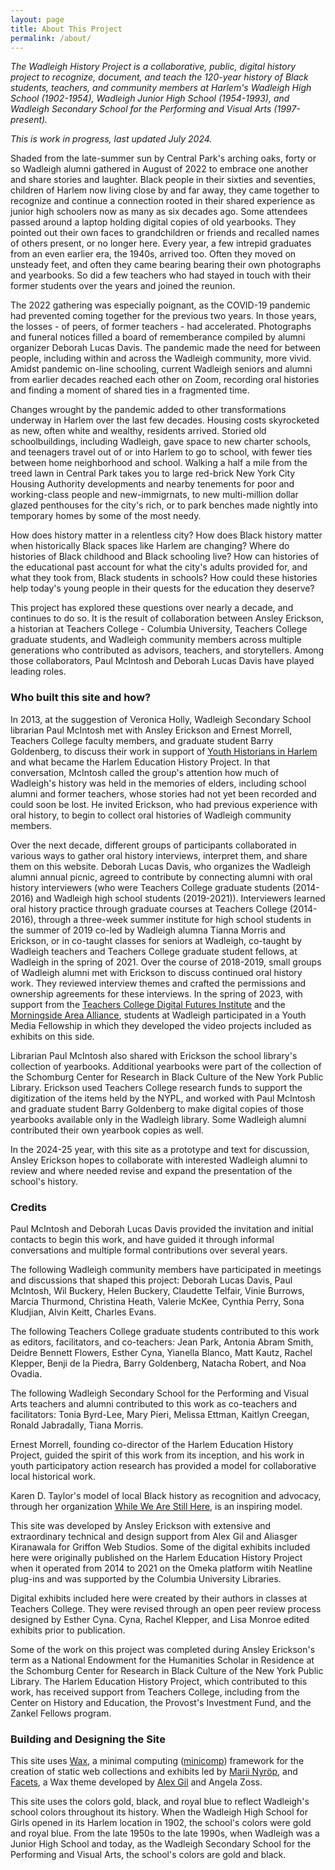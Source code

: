 ```yaml
---
layout: page
title: About This Project
permalink: /about/
---
```



_The Wadleigh History Project is a collaborative, public, digital history project to recognize, document, and teach the 120-year history of Black students, teachers, and community members at Harlem's Wadleigh High School (1902-1954), Wadleigh Junior High School (1954-1993), and Wadleigh Secondary School for the Performing and Visual Arts (1997-present)._

_This is work in progress, last updated July 2024._

Shaded from the late-summer sun by Central Park's arching oaks, forty or so Wadleigh alumni gathered in August of 2022 to embrace one another and share stories and laughter. Black people in their sixties and seventies, children of Harlem now living close by and far away, they came together to recognize and continue a connection rooted in their shared experience as junior high schoolers now as many as six decades ago. Some attendees passed around a laptop holding digital copies of old yearbooks. They pointed out their own faces to grandchildren or friends and recalled names of others present, or no longer here. Every year, a few intrepid graduates from an even earlier era, the 1940s, arrived too. Often they moved on unsteady feet, and often they came bearing bearing their own photographs and yearbooks. So did a few teachers who had stayed in touch with their former students over the years and joined the reunion. 

The 2022 gathering was especially poignant, as the COVID-19 pandemic had prevented coming together for the previous two years. In those years, the losses - of peers, of former teachers - had accelerated. Photographs and funeral notices filled a board of rememberance compiled by alumni organizer Deborah Lucas Davis. The pandemic made the need for between people, including within and across the Wadleigh community, more vivid. Amidst pandemic on-line schooling, current Wadleigh seniors and alumni from earlier decades reached each other on Zoom, recording oral histories and finding a moment of shared ties in a fragmented time. 

Changes wrought by the pandemic added to other transformations underway in Harlem over the last few decades. Housing costs skyrocketed as new, often white and wealthy, residents arrived. Storied old schoolbuildings, including Wadleigh, gave space to new charter schools, and teenagers travel out of or into Harlem to go to school, with fewer ties between home neighborhood and school. Walking a half a mile from the treed lawn in Central Park takes you to large red-brick New York City Housing Authority developments and nearby tenements for poor and working-class people and new-immigrnats, to new multi-million dollar glazed penthouses for the city's rich, or to park benches made nightly into temporary homes by some of the most needy. 

How does history matter in a relentless city? How does Black history matter when historically Black spaces like Harlem are changing? Where do histories of Black childhood and Black schooling live? How can histories of the educational past account for what the city's adults provided for, and what they took from, Black students in schools? How could these histories help today's young people in their quests for the education they deserve? 

This project has explored these questions over nearly a decade, and continues to do so.  It is the result of collaboration between Ansley Erickson, a historian at Teachers College - Columbia University, Teachers College graduate students, and Wadleigh community members across multiple generations who contributed as advisors, teachers, and storytellers. Among those collaborators, Paul McIntosh and Deborah Lucas Davis have played leading roles. 

### Who built this site and how? 

In 2013, at the suggestion of Veronica Holly, Wadleigh Secondary School librarian Paul McIntosh met with Ansley Erickson and Ernest Morrell, Teachers College faculty members, and graduate student Barry Goldenberg, to discuss their work in support of [Youth Historians in Harlem](https://www.tc.columbia.edu/che/projects/youth-historians-in-harlem/) and what became the Harlem Education History Project. In that conversation, McIntosh called the group's attention how much of Wadleigh's history was held in the memories of elders, including school alumni and former teachers, whose stories had not yet been recorded and could soon be lost. He invited Erickson, who had previous experience with oral history, to begin to collect oral histories of Wadleigh community members. 

Over the next decade, different groups of participants collaborated in various ways to gather oral history interviews, interpret them, and share them on this website. Deborah Lucas Davis, who organizes the Wadleigh alumni annual picnic, agreed to contribute by connecting alumni with oral history interviewers (who were Teachers College graduate students (2014-2016) and Wadleigh high school students (2019-2021)). Interviewers learned oral history practice through graduate courses at Teachers College (2014-2016), through a three-week summer institute for high school students in the summer of 2019 co-led by Wadleigh alumna Tianna Morris and Erickson, or in co-taught classes for seniors at Wadleigh, co-taught by Wadleigh teachers and Teachers College graduate student fellows, at Wadleigh in the spring of 2021.  Over the course of 2018-2019, small groups of Wadleigh alumni met with Erickson to discuss continued oral history work. They reviewed interview themes and crafted the permissions and ownership agreements for these interviews. In the spring of 2023, with support from the [Teachers College Digital Futures Institute](https://www.tc.columbia.edu/digitalfuturesinstitute/) and the [Morningside Area Alliance](https://morningside-alliance.org/), students at Wadleigh participated in a Youth Media Fellowship in which they developed the video projects included as exhibits on this side. 

Librarian Paul McIntosh also shared with Erickson the school library's collection of yearbooks. Additional yearbooks were part of the collection of the Schomburg Center for Research in Black Culture of the New York Public Library. Erickson used Teachers College research funds to support the digitization of the items held by the NYPL, and worked with Paul McIntosh and graduate student Barry Goldenberg to make digital copies of those yearbooks available only in the Wadleigh library. Some Wadleigh alumni contributed their own yearbook copies as well. 

In the 2024-25 year, with this site as a prototype and text for discussion, Ansley Erickson hopes to collaborate with interested Wadleigh alumni to review and where needed revise and expand the presentation of the school's history. 

### Credits

Paul McIntosh and Deborah Lucas Davis provided the invitation and initial contacts to begin this work, and have guided it through informal conversations and multiple formal contributions over several years. 

The following Wadleigh community members have participated in meetings and discussions that shaped this project: 
Deborah Lucas Davis, Paul McIntosh, Wil Buckery, Helen Buckery, Claudette Telfair, Vinie Burrows, Marcia Thurmond, Christina Heath, Valerie McKee, Cynthia Perry, Sona Kludjian, Alvin Keitt, Charles Evans. 

The following Teachers College graduate students contributed to this work as editors, facilitators, and co-teachers: 
Jean Park, Antonia Abram Smith, Deidre Bennett Flowers, Esther Cyna, Yianella Blanco, Matt Kautz, Rachel Klepper, Benji de la Piedra, Barry Goldenberg, Natacha Robert, and Noa Ovadia. 

The following Wadleigh Secondary School for the Performing and Visual Arts teachers and alumni contributed to this work as co-teachers and facilitators: Tonia Byrd-Lee, Mary Pieri, 
Melissa Ettman, Kaitlyn Creegan, Ronald Jabradally, Tiana Morris.  

Ernest Morrell, founding co-director of the Harlem Education History Project, guided the spirit of this work from its inception, and his work in youth participatory action research has provided a model for collaborative local historical work.  

Karen D. Taylor's model of local Black history as recognition and advocacy, through her organization [While We Are Still Here](https://whilewearestillhere.org/), is an inspiring model. 

This site was developed by Ansley Erickson with extensive and extraordinary technical and design support from Alex Gil and Aliasger Kiranawala for Griffon Web Studios. Some of the digital exhibits included here were originally published on the Harlem Education History Project when it operated from 2014 to 2021 on the Omeka platform witih Neatline plug-ins and was supported by the Columbia University Libraries. 

Digital exhibits included here were created by their authors in classes at Teachers College. They were revised through an open peer review process designed by Esther Cyna. Cyna, Rachel Klepper, and Lisa Monroe edited exhibits prior to publication.

Some of the work on this project was completed during Ansley Erickson's term as a National Endowment for the Humanities Scholar in Residence at the Schomburg Center for Research in Black Culture of the New York Public Library. The Harlem Education History Project, which contributed to this work, has received support from Teachers College, including from the Center on History and Education, the Provost's Investment Fund, and the Zankel Fellows program. 

### Building and Designing the Site

This site uses [Wax](https://minicomp.github.io/wax/), a minimal computing ([minicomp](https://github.com/minicomp)) framework for the creation of static web collections and exhibits led by [Marii Nyröp](http://marii.info/), and [Facets](https://minicomp.github.io/wax-facets/), a Wax theme developed by [Alex Gil](https://github.com/elotroalex) and Angela Zoss. 

This site uses the colors gold, black, and royal blue to reflect Wadleigh's school colors throughout its history. When the Wadleigh High School for Girls opened in its Harlem location in 1902, the school's colors were gold and royal blue. From the late 1950s to the late 1990s, when Wadleigh was a Junior High School and today, as the Wadleigh Secondary School for the Performing and Visual Arts, the school's colors are gold and black. 



